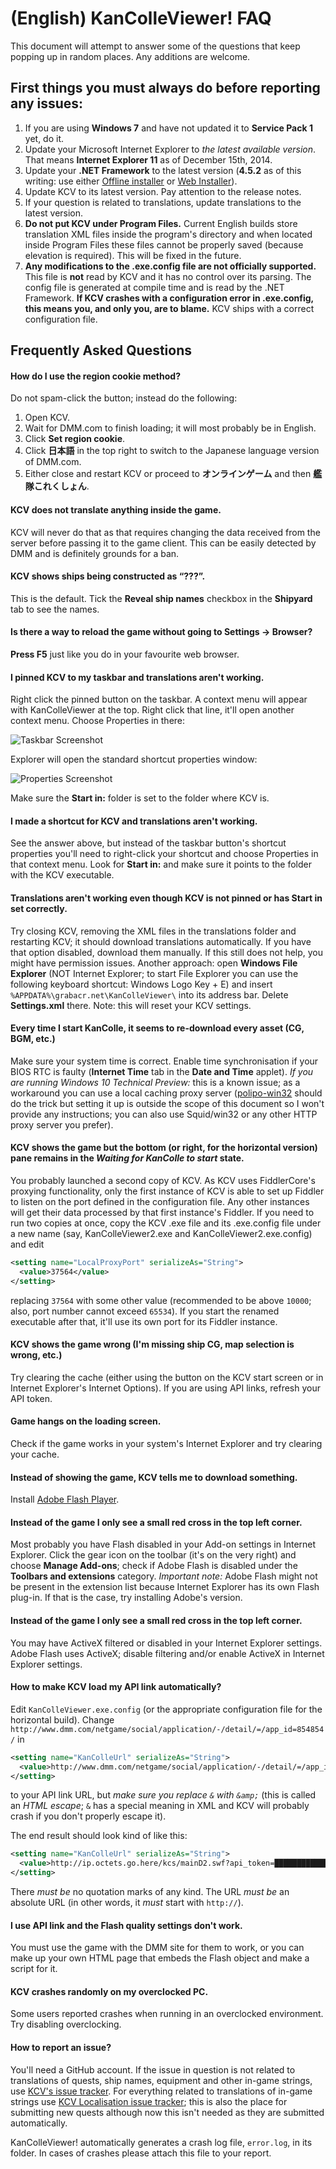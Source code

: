 # (English) KanColleViewer! FAQ
This document will attempt to answer some of the questions that keep popping up in random places.
Any additions are welcome.

## First things you must always do before reporting any issues:

1. If you are using **Windows 7** and have not updated it to **Service Pack 1** yet, do it.
2. Update your Microsoft Internet Explorer to *the latest available version*. That means **Internet Explorer 11** as of December 15th, 2014.
3. Update your **.NET Framework** to the latest version (**4.5.2** as of this writing: use either [Offline installer](http://www.microsoft.com/en-us/download/details.aspx?id=42642) or [Web Installer](http://www.microsoft.com/en-us/download/details.aspx?id=42643)).
4. Update KCV to its latest version. Pay attention to the release notes.
5. If your question is related to translations, update translations to the latest version.
6. **Do not put KCV under Program Files.** Current English builds store translation XML files inside the program's directory and when located inside Program Files these files cannot be properly saved (because elevation is required). This will be fixed in the future.
7. **Any modifications to the .exe.config file are not officially supported.** This file is **not** read by KCV and it has no control over its parsing. The config file is generated at compile time and is read by the .NET Framework. **If KCV crashes with a configuration error in .exe.config, this means you, and only you, are to blame.** KCV ships with a correct configuration file.

## Frequently Asked Questions
#### How do I use the region cookie method?
Do not spam-click the button; instead do the following:

1. Open KCV.
2. Wait for DMM.com to finish loading; it will most probably be in English.
3. Click **Set region cookie**.
4. Click **日本語** in the top right to switch to the Japanese language version of DMM.com.
5. Either close and restart KCV or proceed to **オンラインゲーム** and then **艦隊これくしょん**.

#### KCV does not translate anything inside the game.
KCV will never do that as that requires changing the data received from the server before passing it to the game client. This can be easily detected by DMM and is definitely grounds for a ban.

#### KCV shows ships being constructed as “???”.
This is the default. Tick the **Reveal ship names** checkbox in the **Shipyard** tab to see the names.

#### Is there a way to reload the game without going to **Settings** → **Browser**?
**Press F5** just like you do in your favourite web browser.

#### I pinned KCV to my taskbar and translations aren't working.
Right click the pinned button on the taskbar. A context menu will appear with KanColleViewer at the top. Right click that line, it'll open another context menu. Choose Properties in there:

![Taskbar Screenshot](http://i.koumakan.jp/2015-01-20/1421749535.png)

Explorer will open the standard shortcut properties window:

![Properties Screenshot](http://i.koumakan.jp/2015-01-20/1421749669.png)

Make sure the **Start in:** folder is set to the folder where KCV is.

#### I made a shortcut for KCV and translations aren't working.
See the answer above, but instead of the taskbar button's shortcut properties you'll need to right-click your shortcut and choose Properties in that context menu. Look for **Start in:** and make sure it points to the folder with the KCV executable.

#### Translations aren't working even though KCV is not pinned or has **Start in** set correctly.
Try closing KCV, removing the XML files in the translations folder and restarting KCV; it should download translations automatically. If you have that option disabled, download them manually. If this still does not help, you might have permission issues.
Another approach: open **Windows File Explorer** (NOT Internet Explorer; to start File Explorer you can use the following keyboard shortcut: Windows Logo Key + E) and insert `%APPDATA%\grabacr.net\KanColleViewer\` into its address bar. Delete **Settings.xml** there. Note: this will reset your KCV settings.

#### Every time I start KanColle, it seems to re-download every asset (CG, BGM, etc.)
Make sure your system time is correct. Enable time synchronisation if your BIOS RTC is faulty (**Internet Time** tab in the **Date and Time** applet).
*If you are running Windows 10 Technical Preview:* this is a known issue; as a workaround you can use a local caching proxy server ([polipo-win32](http://www.pps.univ-paris-diderot.fr/~jch/software/files/polipo/) should do the trick but setting it up is outside the scope of this document so I won't provide any instructions; you can also use Squid/win32 or any other HTTP proxy server you prefer).

#### KCV shows the game but the bottom (or right, for the horizontal version) pane remains in the *Waiting for KanColle to start* state.
You probably launched a second copy of KCV. As KCV uses FiddlerCore's proxying functionality, only the first instance of KCV is able to set up Fiddler to listen on the port defined in the configuration file. Any other instances will get their data processed by that first instance's Fiddler.
If you need to run two copies at once, copy the KCV .exe file and its .exe.config file under a new name (say, KanColleViewer2.exe and KanColleViewer2.exe.config) and edit
```xml
<setting name="LocalProxyPort" serializeAs="String">
  <value>37564</value>
</setting>
```
replacing `37564` with some other value (recommended to be above `10000`; also, port number cannot exceed `65534`). If you start the renamed executable after that, it'll use its own port for its Fiddler instance.

#### KCV shows the game wrong (I'm missing ship CG, map selection is wrong, etc.)
Try clearing the cache (either using the button on the KCV start screen or in Internet Explorer's Internet Options). If you are using API links, refresh your API token.

#### Game hangs on the loading screen.
Check if the game works in your system's Internet Explorer and try clearing your cache.

#### Instead of showing the game, KCV tells me to download something.
Install [Adobe Flash Player](http://get.adobe.com/flashplayer/).

#### Instead of the game I only see a small red cross in the top left corner.
Most probably you have Flash disabled in your Add-on settings in Internet Explorer. Click the gear icon on the toolbar (it's on the very right) and choose **Manage Add-ons**; check if Adobe Flash is disabled under the **Toolbars and extensions** category.
*Important note:* Adobe Flash might not be present in the extension list because Internet Explorer has its own Flash plug-in. If that is the case, try installing Adobe's version.

#### Instead of the game I only see a small red cross in the top left corner.
You may have ActiveX filtered or disabled in your Internet Explorer settings. Adobe Flash uses ActiveX; disable filtering and/or enable ActiveX in Internet Explorer settings.

#### How to make KCV load my API link automatically?
Edit `KanColleViewer.exe.config` (or the appropriate configuration file for the horizontal build).
Change `http://www.dmm.com/netgame/social/application/-/detail/=/app_id=854854/` in
```xml
<setting name="KanColleUrl" serializeAs="String">
  <value>http://www.dmm.com/netgame/social/application/-/detail/=/app_id=854854/</value>
</setting>
```
to your API link URL, but *make sure you replace `&` with `&amp;`* (this is called an *HTML escape*; `&` has a special meaning in XML and KCV will probably crash if you don't properly escape it).

The end result should look kind of like this:

```xml
<setting name="KanColleUrl" serializeAs="String">
  <value>http://ip.octets.go.here/kcs/mainD2.swf?api_token=█████████████████&amp;api_starttime=█████████████</value>
</setting>
```

There *must be* no quotation marks of any kind. The URL *must be* an absolute URL (in other words, it *must* start with `http://`).

#### I use API link and the Flash quality settings don't work.
You must use the game with the DMM site for them to work, or you can make up your own HTML page that embeds the Flash object and make a script for it.

#### KCV crashes randomly on my overclocked PC.
Some users reported crashes when running in an overclocked environment. Try disabling overclocking.

#### How to report an issue?
You'll need a GitHub account. If the issue in question is not related to translations of quests, ship names, equipment and other in-game strings, use [KCV's issue tracker](https://github.com/Yuubari/KanColleViewer/issues). For everything related to translations of in-game strings use [KCV Localisation issue tracker](https://github.com/KCV-Localisation/KanColleViewer-Translations/issues); this is also the place for submitting new quests although now this isn't needed as they are submitted automatically.

KanColleViewer! automatically generates a crash log file, `error.log`, in its folder. In cases of crashes please attach this file to your report.
